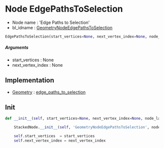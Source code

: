 # Node EdgePathsToSelection

- Node name : 'Edge Paths to Selection'
- bl_idname : [GeometryNodeEdgePathsToSelection](https://docs.blender.org/api/current/bpy.types.{bl_idname}.html)


``` python
EdgePathsToSelection(start_vertices=None, next_vertex_index=None, node_label=None, node_color=None)
```
##### Arguments

- start_vertices : None
- next_vertex_index : None

## Implementation

- [Geometry](/docs/GeoNodes/Geometry.md) : [edge_paths_to_selection](/docs/GeoNodes/Geometry.md#edge_paths_to_selection)

## Init

``` python
def __init__(self, start_vertices=None, next_vertex_index=None, node_label=None, node_color=None):

    StackedNode.__init__(self, 'GeometryNodeEdgePathsToSelection', node_label=node_label, node_color=node_color)

    self.start_vertices  = start_vertices
    self.next_vertex_index = next_vertex_index
```

